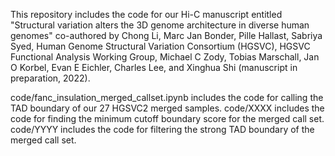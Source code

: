 This repository includes the code for our Hi-C manuscript entitled "Structural variation alters the 3D genome architecture in diverse human genomes" co-authored by Chong Li, Marc Jan Bonder, Pille Hallast, Sabriya Syed, Human Genome Structural Variation Consortium (HGSVC), HGSVC Functional Analysis Working Group, Michael C Zody, Tobias Marschall, Jan O Korbel, Evan E Eichler, Charles Lee, and Xinghua Shi (manuscript in preparation, 2022). 

code/fanc_insulation_merged_callset.ipynb includes the code for calling the TAD boundary of our 27 HGSVC2 merged samples. 
code/XXXX includes the code for finding the minimum cutoff boundary score for the merged call set.
code/YYYY includes the code for filtering the strong TAD boundary of the merged call set.

